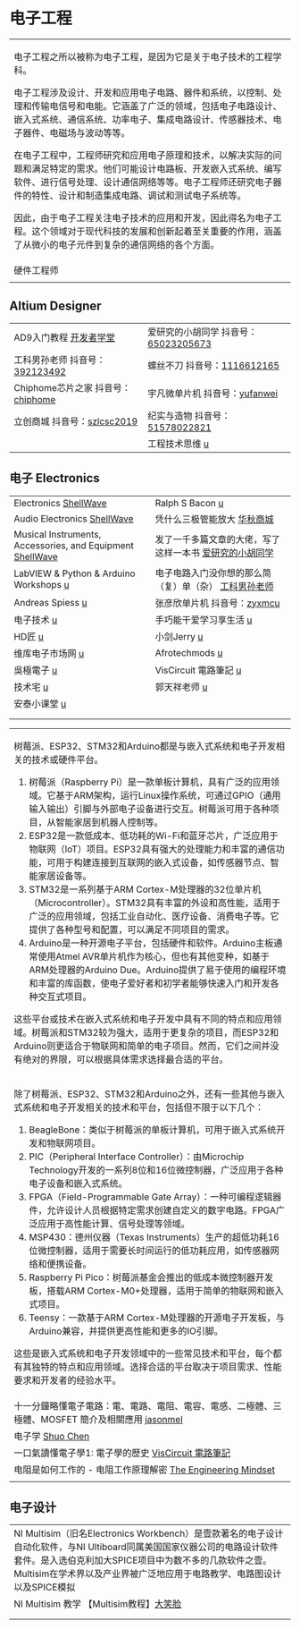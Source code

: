 # 电子工程

|                                                                                                                                                                                                                                                                                                                                                                            |
| -------------------------------------------------------------------------------------------------------------------------------------------------------------------------------------------------------------------------------------------------------------------------------------------------------------------------------------------------------------------------- |
| <p>电子工程之所以被称为电子工程，是因为它是关于电子技术的工程学科。</p><p>电子工程涉及设计、开发和应用电子电路、器件和系统，以控制、处理和传输电信号和电能。它涵盖了广泛的领域，包括电子电路设计、嵌入式系统、通信系统、功率电子、集成电路设计、传感器技术、电子器件、电磁场与波动等等。</p><p>在电子工程中，工程师研究和应用电子原理和技术，以解决实际的问题和满足特定的需求。他们可能设计电路板、开发嵌入式系统、编写软件、进行信号处理、设计通信网络等等。电子工程师还研究电子器件的特性、设计和制造集成电路、调试和测试电子系统等。</p><p>因此，由于电子工程关注电子技术的应用和开发，因此得名为电子工程。这个领域对于现代科技的发展和创新起着至关重要的作用，涵盖了从微小的电子元件到复杂的通信网络的各个方面。</p> |
| 硬件工程师                                                                                                                                                                                                                                                                                                                                                                      |
|                                                                                                                                                                                                                                                                                                                                                                            |

## Altium Designer

|                                                                                                                                 |                                                                                                                                      |
| ------------------------------------------------------------------------------------------------------------------------------- | ------------------------------------------------------------------------------------------------------------------------------------ |
| AD9入门教程 [开发者学堂](https://www.youtube.com/playlist?list=PLGmd9-PCMLhbPMTmyDoGXcK5JR0UJDc5G)                                       | 爱研究的小胡同学 抖音号：[65023205673](https://www.douyin.com/user/MS4wLjABAAAA1dTgYWYI_LcVyoSjwwhNSTV5O9_POk807A82xb6D1KFgguGdqpu1o-TbEdRDeDZ_) |
| 工科男孙老师 抖音号：[392123492](https://www.douyin.com/user/MS4wLjABAAAAz1FLFEwmUSshgK5JCOepkz19okqnaHCQMITwsH89otM)                     | 螺丝不刀 抖音号：[1116612165](https://www.douyin.com/user/MS4wLjABAAAAqHx04s0K8dh0gO-GliGNmy2OPYEWUtuKH8avNkeInXg)                           |
| Chiphome芯片之家 抖音号：[chiphome](https://www.douyin.com/user/MS4wLjABAAAAdd5RLR8BOcJ-BpAuFJUP-5M47cY7TEaL8UwD5VuGXM4)                | 宇凡微单片机 抖音号：[yufanwei](https://www.douyin.com/user/MS4wLjABAAAAJdUiTpvXaNzoRSdle2j5BWgblGhMFI0xOPWANPccmHxfw4fCeCl_lel4FmJNJ-SE)      |
| 立创商城 抖音号：[szlcsc2019](https://www.douyin.com/user/MS4wLjABAAAAlHsoraHD3L9eoMkWduntX76GFxKq2ZIj7hMCTHKttepsBzd4ZS0eN3215P1jeQn_) | 纪实与造物 抖音号：[51578022821](https://www.douyin.com/user/MS4wLjABAAAAi12Ugm2JhoMHVJfK1QgDUlAots5kwN2DM-kIaZpCdsvVJTrZvbx2MiTn4HvzV_40)    |
|                                                                                                                                 | 工程技术思维 [u](https://www.youtube.com/@e.n.g.i.n.e.e.r/playlists)                                                                       |

## 电子 Electronics

|                                                                                                                                       |                                                                                                                                            |
| ------------------------------------------------------------------------------------------------------------------------------------- | ------------------------------------------------------------------------------------------------------------------------------------------ |
| Electronics [ShellWave](https://www.youtube.com/playlist?list=PLypxmOPCOkHVKeYmF0LWcVzt2fdFkLWWl)                                     | Ralph S Bacon [u](https://www.youtube.com/@RalphBacon/playlists)                                                                           |
| Audio Electronics [ShellWave](https://www.youtube.com/playlist?list=PLypxmOPCOkHVYoeysQuZyDQCXlb0GVBye)                               | 凭什么三极管能放大 [华秋商城](https://www.douyin.com/video/7128222334955179277)                                                                         |
| Musical Instruments, Accessories, and Equipment [ShellWave](https://www.youtube.com/playlist?list=PLypxmOPCOkHXMh0fPlPrM00YJU0XS7Rb1) | 发了一千多篇文章的大佬，写了这样一本书 [爱研究的小胡同学](https://www.douyin.com/video/7145830399761992995)                                                           |
| LabVIEW & Python & Arduino Workshops [u](https://www.youtube.com/@milloin2006/playlists)                                              | 电子电路入门没你想的那么简（复）单（杂） [工科男孙老师](https://www.douyin.com/video/7150120849113238796)                                                            |
| Andreas Spiess [u](https://www.youtube.com/@AndreasSpiess)                                                                            | 张彦欣单片机 抖音号：[zyxmcu](https://www.douyin.com/user/MS4wLjABAAAARwWt7mwPL7CUwLhrFADGG2eABfOMroZbhJBOrXaZNz5u8kANZIwxbwwSdL-jwS57)              |
| 电子技术 [u](https://www.youtube.com/@%E7%94%B5%E5%AD%90%E6%8A%80%E6%9C%AF/playlists)                                                     | 手巧能干爱学习享生活 [u](https://www.youtube.com/@%E6%89%8B%E5%B7%A7%E8%83%BD%E5%B9%B2%E7%88%B1%E5%AD%A6%E4%B9%A0%E4%BA%AB%E7%94%9F%E6%B4%BB/videos) |
| HD匠 [u](https://www.youtube.com/@HD_Crafter/videos)                                                                                   | 小剑Jerry [u](https://www.youtube.com/@89359825/videos)                                                                                      |
| 维库电子市场网 [u](https://www.youtube.com/@weikuDZSC/videos)                                                                                | Afrotechmods [u](https://www.youtube.com/@Afrotechmods/playlists)                                                                          |
| 吳極電子 [u](https://www.youtube.com/@%E5%90%B3%E6%A5%B5%E9%9B%BB%E5%AD%90/videos)                                                        | VisCircuit 電路筆記 [u](https://www.youtube.com/@VisCircuit-Chinese/playlists)                                                                 |
| 技术宅 [u](https://www.youtube.com/@%E6%8A%80%E6%9C%AF%E5%AE%85-s7r/videos)                                                              | 郭天祥老师 [u](https://www.youtube.com/@%E9%83%AD%E5%A4%A9%E7%A5%A5%E8%80%81%E5%B8%88/playlists)                                                |
| 安泰小课堂 [u](https://www.youtube.com/@user-Agitek/videos)                                                                                |                                                                                                                                            |
|                                                                                                                                       |                                                                                                                                            |
|                                                                                                                                       |                                                                                                                                            |

|                                                                                                                                                                                                                                                                                                                                                                                                                                                                                                                                                                                                                                                                                                                          |
| ------------------------------------------------------------------------------------------------------------------------------------------------------------------------------------------------------------------------------------------------------------------------------------------------------------------------------------------------------------------------------------------------------------------------------------------------------------------------------------------------------------------------------------------------------------------------------------------------------------------------------------------------------------------------------------------------------------------------ |
| <p>树莓派、ESP32、STM32和Arduino都是与嵌入式系统和电子开发相关的技术或硬件平台。</p><ol><li>树莓派（Raspberry Pi）是一款单板计算机，具有广泛的应用领域。它基于ARM架构，运行Linux操作系统，可通过GPIO（通用输入输出）引脚与外部电子设备进行交互。树莓派可用于各种项目，从智能家居到机器人控制等。</li><li>ESP32是一款低成本、低功耗的Wi-Fi和蓝牙芯片，广泛应用于物联网（IoT）项目。ESP32具有强大的处理能力和丰富的通信功能，可用于构建连接到互联网的嵌入式设备，如传感器节点、智能家居设备等。</li><li>STM32是一系列基于ARM Cortex-M处理器的32位单片机（Microcontroller）。STM32具有丰富的外设和高性能，适用于广泛的应用领域，包括工业自动化、医疗设备、消费电子等。它提供了各种型号和配置，可以满足不同项目的需求。</li><li>Arduino是一种开源电子平台，包括硬件和软件。Arduino主板通常使用Atmel AVR单片机作为核心，但也有其他变种，如基于ARM处理器的Arduino Due。Arduino提供了易于使用的编程环境和丰富的库函数，使电子爱好者和初学者能够快速入门和开发各种交互式项目。</li></ol><p>这些平台或技术在嵌入式系统和电子开发中具有不同的特点和应用领域。树莓派和STM32较为强大，适用于更复杂的项目，而ESP32和Arduino则更适合于物联网和简单的电子项目。然而，它们之间并没有绝对的界限，可以根据具体需求选择最合适的平台。</p> |
| <p>除了树莓派、ESP32、STM32和Arduino之外，还有一些其他与嵌入式系统和电子开发相关的技术和平台，包括但不限于以下几个：</p><ol><li>BeagleBone：类似于树莓派的单板计算机，可用于嵌入式系统开发和物联网项目。</li><li>PIC（Peripheral Interface Controller）：由Microchip Technology开发的一系列8位和16位微控制器，广泛应用于各种电子设备和嵌入式系统。</li><li>FPGA（Field-Programmable Gate Array）：一种可编程逻辑器件，允许设计人员根据特定需求创建自定义的数字电路。FPGA广泛应用于高性能计算、信号处理等领域。</li><li>MSP430：德州仪器（Texas Instruments）生产的超低功耗16位微控制器，适用于需要长时间运行的低功耗应用，如传感器网络和便携设备。</li><li>Raspberry Pi Pico：树莓派基金会推出的低成本微控制器开发板，搭载ARM Cortex-M0+处理器，适用于简单的物联网和嵌入式项目。</li><li>Teensy：一款基于ARM Cortex-M处理器的开源电子开发板，与Arduino兼容，并提供更高性能和更多的IO引脚。</li></ol><p>这些是嵌入式系统和电子开发领域中的一些常见技术和平台，每个都有其独特的特点和应用领域。选择合适的平台取决于项目需求、性能要求和开发者的经验水平。</p>                                               |
| 十一分鐘略懂電子電路：電、電路、電阻、電容、電感、二極體、三極體、MOSFET 簡介及相關應用 [jasonmel](https://www.youtube.com/watch?v=V3A0fxmhYrg)                                                                                                                                                                                                                                                                                                                                                                                                                                                                                                                                                                                                                  |
| 电子学 [Shuo Chen](https://www.youtube.com/playlist?list=PL3wVcVGXqdnYfTyWPgnSlpOg-EO4lYzwE)                                                                                                                                                                                                                                                                                                                                                                                                                                                                                                                                                                                                                                |
| 一口氣讀懂電子學1: 電子學的歷史 [VisCircuit 電路筆記](https://www.youtube.com/watch?v=tMqykOeIZgQ)                                                                                                                                                                                                                                                                                                                                                                                                                                                                                                                                                                                                                                         |
| 电阻是如何工作的 - 电阻工作原理解密 [The Engineering Mindset](https://www.youtube.com/watch?v=DYcLFHgVCn0)                                                                                                                                                                                                                                                                                                                                                                                                                                                                                                                                                                                                                               |
|                                                                                                                                                                                                                                                                                                                                                                                                                                                                                                                                                                                                                                                                                                                          |

## 电子设计

|                                                                                                                                                              |
| ------------------------------------------------------------------------------------------------------------------------------------------------------------ |
| NI Multisim（旧名Electronics Workbench）是壹款著名的电子设计自动化软件，与NI Ultiboard同属美国国家仪器公司的电路设计软件套件。是入选伯克利加大SPICE项目中为数不多的几款软件之壹。Multisim在学术界以及产业界被广泛地应用于电路教学、电路图设计以及SPICE模拟 |
| NI Multisim 教学 【Multisim教程】[大笑脸](https://www.youtube.com/playlist?list=PLHpfx416EzLO8ZxijXaJCgwXXqIfHg1aT)                                                   |
|                                                                                                                                                              |
|                                                                                                                                                              |
